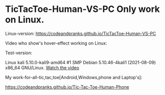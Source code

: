 # TicTacToe-Human-VS-PC Only work on Linux.
Linux-version:
https://codeandpranks.github.io/TicTacToe-Human-VS-PC

Video who show's  hover-effect working on Linux:

Test-version:

Linux kali 5.10.0-kali9-amd64 #1 SMP Debian 5.10.46-4kali1 (2021-08-09) x86_64 GNU/Linux.
[Watch the video](https://github.com/CodeAndPranks/TicTacToe-Human-VS-PC/raw/main/ttt.mp4)

My work-for-all-tic,tac,toe[Android,Windows,phone and Laptop's]:

https://codeandpranks.github.io/Tic-Tac-Toe-Human-Phone
